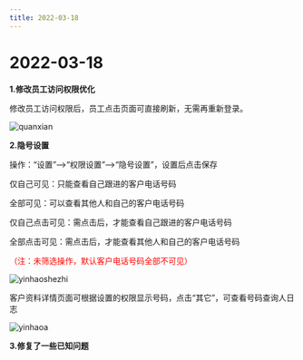 ```yaml
---
title: 2022-03-18
---
```

# 2022-03-18

<ImageViewer />

**1.修改员工访问权限优化**

修改员工访问权限后，员工点击页面可直接刷新，无需再重新登录。

![quanxian](/assets/media/youhua.png "quanxianq")

**2.隐号设置**

操作：“设置”-->“权限设置”-->“隐号设置”，设置后点击保存

仅自己可见：只能查看自己跟进的客户电话号码

全部可见：可以查看其他人和自己的客户电话号码

仅自己点击可见：需点击后，才能查看自己跟进的客户电话号码

全部点击可见：需点击后，才能查看其他人和自己的客户电话号码

<span style="color:red">（注：未筛选操作，默认客户电话号码全部不可见）</span>

![yinhaoshezhi](/assets/media/yinghao.png "yinghao")

客户资料详情页面可根据设置的权限显示号码，点击“其它”，可查看号码查询人日志

![yinhaoa](/assets/media/yinhao.png "yinhhaoh")

**3.修复了一些已知问题**
